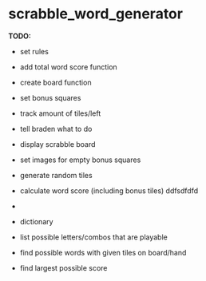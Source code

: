 # scrabble_word_generator
**TODO:**
- set rules 
- add total word score function
- create board function
- set bonus squares
- track amount of tiles/left
- tell braden what to do
- display scrabble board
- set images for empty bonus squares
- generate random tiles 
- calculate word score (including bonus tiles)
ddfsdfdfd

- 
- dictionary 
- list possible letters/combos that are playable
- find possible words with given tiles on board/hand
- find largest possible score
